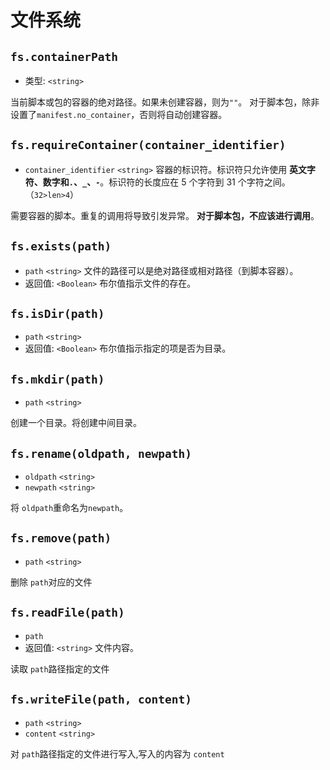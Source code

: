 # 文件系统

## `fs.containerPath`
* 类型: `<string>`

当前脚本或包的容器的绝对路径。如果未创建容器，则为`""`。
对于脚本包，除非设置了`manifest.no_container`，否则将自动创建容器。

## `fs.requireContainer(container_identifier)`
* `container_identifier` `<string>` 容器的标识符。标识符只允许使用 **英文字符、数字和`.`、`_`、`-`**。标识符的长度应在 5 个字符到 31 个字符之间。（`32>len>4`）

需要容器的脚本。重复的调用将导致引发异常。
**对于脚本包，不应该进行调用**。

## `fs.exists(path)`
* `path` `<string>` 文件的路径可以是绝对路径或相对路径（到脚本容器）。
* 返回值: `<Boolean>` 布尔值指示文件的存在。

## `fs.isDir(path)`
* `path` `<string>`
* 返回值: `<Boolean>` 布尔值指示指定的项是否为目录。

## `fs.mkdir(path)`
* `path` `<string>`

创建一个目录。将创建中间目录。

## `fs.rename(oldpath, newpath)`
* `oldpath` `<string>`
* `newpath` `<string>`

将 `oldpath`重命名为`newpath`。

## `fs.remove(path)`
* `path` `<string>`

删除 `path`对应的文件

## `fs.readFile(path)`
* `path` <string>
* 返回值: `<string>` 文件内容。

读取 `path`路径指定的文件

## `fs.writeFile(path, content)`
* `path` `<string>`
* `content` `<string>`

对 `path`路径指定的文件进行写入,写入的内容为 `content`
